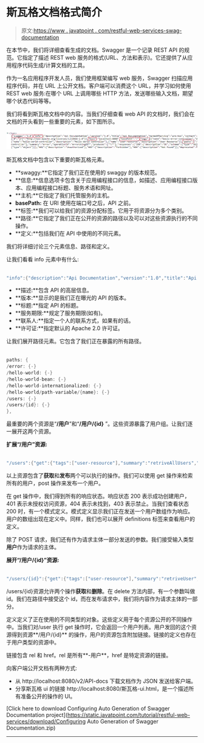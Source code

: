 # 斯瓦格文档格式简介

> 原文:[https://www . javatpoint . com/restful-web-services-swag-documentation](https://www.javatpoint.com/restful-web-services-swagger-documentation)

在本节中，我们将详细查看生成的文档。Swagger 是一个记录 REST API 的规范。它指定了描述 REST web 服务的格式(URL、方法和表示)。它还提供了从应用程序代码生成/计算文档的工具。

作为一名应用程序开发人员，我们使用框架编写 web 服务，Swagger 扫描应用程序代码，并在 URL 上公开文档。客户端可以消费这个 URL，并学习如何使用 REST web 服务:在哪个 URL 上调用哪些 HTTP 方法，发送哪些输入文档，期望哪个状态代码等等。

我们将看到斯瓦格文档中的内容。当我们仔细查看 web API 的文档时，我们会在文档的开头看到一些重要的元素，如下图所示。

![Introduction to Swagger Documentation Format](img/e4b7bae5aff9868e53771fe8c8dc3fbb.png)

斯瓦格文档中包含以下重要的斯瓦格元素。

*   **swaggy:**它指定了我们正在使用的 swaggy 的版本规范。
*   **信息:**信息选项卡包含关于应用编程接口的信息，如描述、应用编程接口版本、应用编程接口标题、服务术语和网址。
*   **主机:**它指定了我们托管服务的主机。
*   **basePath:** 在 URI 使用在端口号之后，API 之前。
*   **标签:**我们可以给我们的资源分配标签。它用于将资源分为多个类别。
*   **路径:**它指定了我们正在公开的资源的路径以及可以对这些资源执行的不同操作。
*   **定义:**包括我们在 API 中使用的不同元素。

我们将详细讨论三个元素信息、路径和定义。

让我们看看 info 元素中有什么:

```java

"info":{"description":"Api Documentation","version":"1.0","title":"Api Documentation","termsOfService":"urn:tos","contact":{},"license":{"name":"Apache 2.0","url":"http://www.apache.org/licenses/LICENSE-2.0"}},

```

*   **描述:**包含 API 的高层信息。
*   **版本:**显示的是我们正在曝光的 API 的版本。
*   **标题:**指定 API 的标题。
*   **服务期限:**规定了服务期限(如有)。
*   **联系人:**指定一个人的联系方式，如果有的话。
*   **许可证:**指定默认的 Apache 2.0 许可证。

让我们展开路径元素。它包含了我们正在暴露的所有路径。

```java

paths: {
/error: {-}
/hello-world: {-}
/hello-world-bean: {-}
/hello-world-internationalized: {-}
/hello-world/path-variable/{name}: {-}
/users: {-}
/users/{id}: {-}
},

```

最重要的两个资源是“**/用户**”和“**/用户/{id}** ”。这些资源暴露了用户组。让我们逐一展开这两个资源。

**扩展“/用户”资源:**

```java

"/users":{"get":{"tags":["user-resource"],"summary":"retriveAllUsers","operationId":"retriveAllUsersUsingGET","produces":["*/*"],"responses":{"200":{"description":"OK","schema":{"type":"array","items":{"$ref":"#/definitions/User"}}},"401":{"description":"Unauthorized"},"403":{"description":"Forbidden"},"404":{"description":"Not Found"}},"deprecated":false},"post":{"tags":["user-resource"],"summary":"createUser","operationId":"createUserUsingPOST","consumes":["application/json"],"produces":["*/*"],"parameters":[{"in":"body","name":"user","description":"user","required":true,"schema":{"$ref":"#/definitions/User"}}],"responses":{"200":{"description":"OK","schema":{"type":"object"}},"201":{"description":"Created"},"401":{"description":"Unauthorized"},"403":{"description":"Forbidden"},"404":{"description":"Not Found"}},"deprecated":false}},

```

以上资源包含了**获取**和**发布**两个可以执行的操作。我们可以使用 get 操作来检索所有的用户，post 操作来发布一个用户。

在 get 操作中，我们得到所有的响应状态。响应状态 200 表示成功创建用户，401 表示未授权访问资源，404 表示未找到，403 表示禁止。当我们查看状态 200 时，有一个模式定义。模式定义显示我们正在发送一个用户数组作为响应。用户的数组出现在定义中。同样，我们也可以展开 definitions 标签来查看用户的定义。

除了 POST 请求，我们还有作为请求主体一部分发送的参数。我们接受输入类型**用户**作为请求的主体。

**展开“/用户/{id}”资源:**

```java

"/users/{id}":{"get":{"tags":["user-resource"],"summary":"retriveUser","operationId":"retriveUserUsingGET","produces":["*/*"],"parameters":[{"name":"id","in":"path","description":"id","required":true,"type":"integer","format":"int32"}],"responses":{"200":{"description":"OK","schema":{"$ref":"#/definitions/ResourceUser"}},"401":{"description":"Unauthorized"},"403":{"description":"Forbidden"},"404":{"description":"Not Found"}},"deprecated":false},"delete":{"tags":["user-resource"],"summary":"deleteUser","operationId":"deleteUserUsingDELETE","produces":["*/*"],"parameters":[{"name":"id","in":"path","description":"id","required":true,"type":"integer","format":"int32"}],"responses":{"200":{"description":"OK"},"204":{"description":"No Content"},"401":{"description":"Unauthorized"},"403":{"description":"Forbidden"}},"deprecated":false}}},

```

/users/{id}资源允许两个操作**获取**和**删除**。在 delete 方法内部，有一个参数叫做 id。我们在路径中接受这个 id，而在发布请求中，我们将内容作为请求主体的一部分。

定义定义了正在使用的不同类型的对象。这些定义用于每个资源公开的不同操作中。当我们对/user 执行 get 操作时，它会返回一个用户列表。用户发回的这个资源得到资源**/用户/{id}** 的操作，用户的资源包含附加链接。链接的定义也存在于用户类型的资源中。

链接包含 rel 和 href。rel 是所有**-用户**，href 是特定资源的链接。

向客户端公开文档有两种方式:

*   从 http://localhost:8080/v2/API-docs 下载文档作为 JSON 发送给客户端。
*   分享斯瓦格 ui 的链接 http://localhost:8080/斯瓦格-ui.html，是一个描述所有准备公开的操作的 UI。

[Click here to download Configuring Auto Generation of Swagger Documentation project](https://static.javatpoint.com/tutorial/restful-web-services/download/Configuring Auto Generation of Swagger Documentation.zip)

* * *